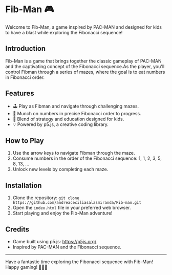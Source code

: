 # Fib-Man 🎮
Welcome to Fib-Man, a game inspired by PAC-MAN and designed for kids to have a blast while exploring the Fibonacci sequence!

## Introduction
Fib-Man is a game that brings together the classic gameplay of PAC-MAN and the captivating concept of the Fibonacci sequence.As the player, you'll control Fibman through a series of mazes, where the goal is to eat numbers in Fibonacci order.

## Features
- 🕹️ Play as Fibman and navigate through challenging mazes.
- 🔢 Munch on numbers in precise Fibonacci order to progress.
- 🧠 Blend of strategy and education designed for kids.
- 💡 Powered by p5.js, a creative coding library.

## How to Play
1. Use the arrow keys to navigate Fibman through the maze.
2. Consume numbers in the order of the Fibonacci sequence: 1, 1, 2, 3, 5, 8, 13, ...
3. Unlock new levels by completing each maze.

## Installation
1. Clone the repository: `git clone https://github.com/andreaceciliasalasmiranda/Fib-man.git`
2. Open the `index.html` file in your preferred web browser.
3. Start playing and enjoy the Fib-Man adventure!

## Credits
- Game built using p5.js: https://p5js.org/
- Inspired by PAC-MAN and the Fibonacci sequence.

---
Have a fantastic time exploring the Fibonacci sequence with Fib-Man! Happy gaming! 🚀🔢🎉

